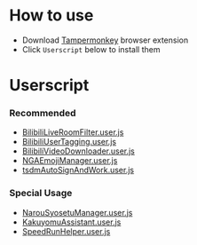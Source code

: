 # How to use

- Download [Tampermonkey](https://www.tampermonkey.net/) browser extension
- Click `Userscript` below to install them

# Userscript

### Recommended
- [BilibiliLiveRoomFilter.user.js](https://jc3213.github.io/userscript/BilibiliLiveRoomFilter.user.js)
- [BilibiliUserTagging.user.js](https://jc3213.github.io/userscript/BilibiliUserTagging.user.js)
- [BilibiliVideoDownloader.user.js](https://jc3213.github.io/userscript/BilibiliVideoDownloader.user.js)
- [NGAEmojiManager.user.js](https://jc3213.github.io/userscript/NGAEmojiManager.user.js)
- [tsdmAutoSignAndWork.user.js](https://jc3213.github.io/userscript/tsdmAutoSignAndWork.user.js)

### Special Usage
- [NarouSyosetuManager.user.js](https://jc3213.github.io/userscript/NarouSyosetuManager.user.js)
- [KakuyomuAssistant.user.js](https://jc3213.github.io/userscript/KakuyomuAssistant.user.js)
- [SpeedRunHelper.user.js](https://jc3213.github.io/userscript/SpeedRunHelper.user.jss)
